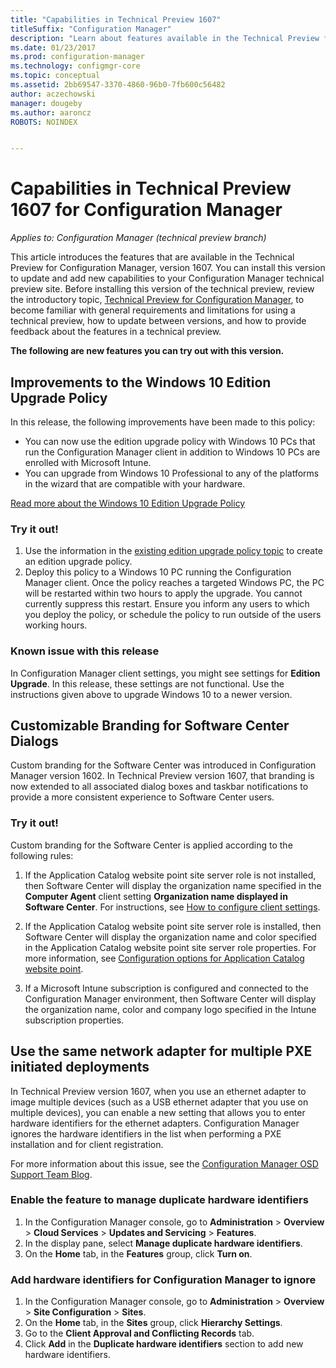 ```yaml
---
title: "Capabilities in Technical Preview 1607"
titleSuffix: "Configuration Manager"
description: "Learn about features available in the Technical Preview for Configuration Manager, version 1607."
ms.date: 01/23/2017
ms.prod: configuration-manager
ms.technology: configmgr-core
ms.topic: conceptual
ms.assetid: 2bb69547-3370-4860-96b0-7fb600c56482
author: aczechowski
manager: dougeby
ms.author: aaroncz
ROBOTS: NOINDEX


---
```

# Capabilities in Technical Preview 1607 for Configuration Manager

*Applies to: Configuration Manager (technical preview branch)*

This article introduces the features that are available in the Technical Preview for Configuration Manager, version 1607. You can install this version to update and add new capabilities to your Configuration Manager technical preview site.      Before installing this version of the technical preview, review the introductory topic, [Technical Preview for Configuration Manager](../../core/get-started/technical-preview.md), to become familiar with general requirements and limitations for using a technical preview, how to update between versions, and how to provide feedback about the features in a technical preview.    


**The following are new features you can try out with this version.**  

## <a name="dmp_edition"></a>Improvements to the Windows 10 Edition Upgrade Policy

In this release, the following improvements have been made to this policy:

* You can now use the edition upgrade policy with Windows 10 PCs that run the Configuration Manager client in addition to Windows 10 PCs are enrolled with Microsoft Intune.
* You can upgrade from Windows 10 Professional to any of the platforms in the wizard that are compatible with your hardware.

[Read more about the Windows 10 Edition Upgrade Policy](/sccm/compliance/deploy-use/upgrade-windows-version)

### Try it out!

1. Use the information in the [existing edition upgrade policy topic](/sccm/compliance/deploy-use/upgrade-windows-version) to create an edition upgrade policy.
2. Deploy this policy to a Windows 10 PC running the Configuration Manager client.
Once the policy reaches a targeted Windows PC, the PC will be restarted within two hours to apply the upgrade. You cannot currently suppress this restart. Ensure you inform any users to which you deploy the policy, or schedule the policy to run outside of the users working hours.

### Known issue with this release
In Configuration Manager client settings, you might see settings for **Edition Upgrade**. In this release, these settings are not functional. Use the instructions given above to upgrade Windows 10 to a newer version.

## Customizable Branding for Software Center Dialogs

Custom branding for the Software Center was introduced in Configuration Manager version 1602. In Technical Preview version 1607, that branding is now extended to all associated dialog boxes and taskbar notifications to provide a more consistent experience to Software Center users.

### Try it out!

Custom branding for the Software Center is applied according to the following rules:

1. If the Application Catalog website point site server role is not installed, then Software Center will display the organization name specified in the **Computer Agent** client setting **Organization name displayed in Software Center**. For instructions, see [How to configure client settings](../../core/clients/deploy/configure-client-settings.md).

2. If the Application Catalog website point site server role is installed, then Software Center will display the organization name and color specified in the Application Catalog website point site server role properties. For more information, see [Configuration options for Application Catalog website point](../../core/servers/deploy/configure/configuration-options-for-site-system-roles.md#BKMK_ApplicationCatalog_Website).

3. If a Microsoft Intune subscription is configured and connected to the Configuration Manager environment, then Software Center will display the organization name, color and company logo specified in the Intune subscription properties.

## Use the same network adapter for multiple PXE initiated deployments
In Technical Preview version 1607, when you use an ethernet adapter to image multiple devices (such as a USB ethernet adapter that you use on multiple devices), you can enable a new setting that allows you to enter hardware identifiers for the ethernet adapters. Configuration Manager ignores the hardware identifiers in the list when performing a PXE installation and for client registration.

For more information about this issue, see the [Configuration Manager OSD Support Team Blog](https://blogs.technet.microsoft.com/system_center_configuration_manager_operating_system_deployment_support_blog/2015/08/27/reusing-the-same-nic-for-multiple-pxe-initiated-deployments-in-system-center-configuration-manger-osd/).  

### Enable the feature to manage duplicate hardware identifiers  
1. In the Configuration Manager console, go to **Administration** > **Overview** > **Cloud Services** > **Updates and Servicing** > **Features**.
2. In the display pane, select **Manage duplicate hardware identifiers**.
3. On the **Home** tab, in the **Features** group, click **Turn on**.

### Add hardware identifiers for Configuration Manager to ignore  
1. In the Configuration Manager console, go to **Administration** > **Overview** > **Site Configuration** > **Sites**.
2. On the **Home** tab, in the **Sites** group, click **Hierarchy Settings**.
3. Go to the **Client Approval and Conflicting Records** tab.
4. Click **Add** in the **Duplicate hardware identifiers** section to add new hardware identifiers.
